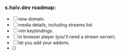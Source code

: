 ### s.haiv.dev roadmap:
- [ ] new domain.
- [ ] media details, including streams list.
- [ ] vim keybindings.
- [ ] in browser player (you'll need a stream server).
- [ ] let you add your addons.
- [ ] 
